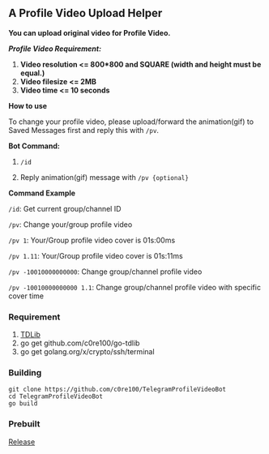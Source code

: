 ## A Profile Video Upload Helper

__You can upload original video for Profile Video.__

***Profile Video Requirement:***

1. __Video resolution <= 800*800 and SQUARE (width and height must be equal.)__
2. __Video filesize <= 2MB__
3. __Video time <= 10 seconds__

**How to use**

To change your profile video, please upload/forward the animation(gif) to Saved Messages first and reply this with `/pv`.

**Bot Command:**

1. `/id`

2. Reply animation(gif) message with `/pv {optional}`

**Command Example**

`/id`: Get current group/channel ID

`/pv`: Change your/group profile video

`/pv 1`: Your/Group profile video cover is 01s:00ms

`/pv 1.11`: Your/Group profile video cover is 01s:11ms

`/pv -10010000000000`: Change group/channel profile video

`/pv -10010000000000 1.1`: Change group/channel profile video with specific cover time

### Requirement
1. [TDLib](https://github.com/tdlib/td#building)
2. go get github.com/c0re100/go-tdlib
3. go get golang.org/x/crypto/ssh/terminal

### Building

```
git clone https://github.com/c0re100/TelegramProfileVideoBot
cd TelegramProfileVideoBot
go build
```

### Prebuilt

[Release](https://github.com/c0re100/TelegramProfileVideoBot/releases)